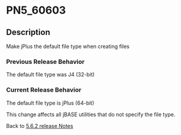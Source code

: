 # PN5_60603

<PageHeader />

## Description

Make jPlus the default file type when creating files

### Previous Release Behavior

The default file type was J4 (32-bit)

### Current Release Behavior

The default file type is jPlus (64-bit)

This change affects all jBASE utilities that do not specify the file type.

Back to [5.6.2 release Notes](./../README.md)